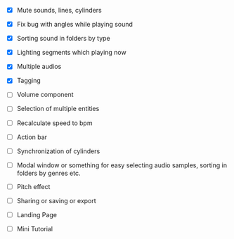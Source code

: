- [x] Mute sounds, lines, cylinders
- [x] Fix bug with angles while playing sound
- [x] Sorting sound in folders by type
- [x] Lighting segments which playing now
- [x] Multiple audios
- [x] Tagging

- [ ] Volume component
- [ ] Selection of multiple entities

- [ ] Recalculate speed to bpm
- [ ] Action bar
- [ ] Synchronization of cylinders
- [ ] Modal window or something for easy selecting audio samples, sorting in folders by genres etc.
- [ ] Pitch effect
- [ ] Sharing or saving or export
- [ ] Landing Page
- [ ] Mini Tutorial
